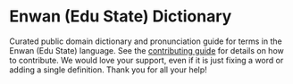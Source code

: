 
# Enwan (Edu State) Dictionary

Curated public domain dictionary and pronunciation guide for terms in the Enwan (Edu State) language. See the [contributing guide](https://github.com/drumworkteam/term/blob/make/.github/contributing.md) for details on how to contribute. We would love your support, even if it is just fixing a word or adding a single definition. Thank you for all your help!
